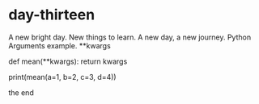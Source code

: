 # day-thirteen
A new bright day.
New things to learn.
A new day, a new journey.
Python Arguments example.
**kwargs

def mean(**kwargs):
    return kwargs

print(mean(a=1, b=2, c=3, d=4))

the end
